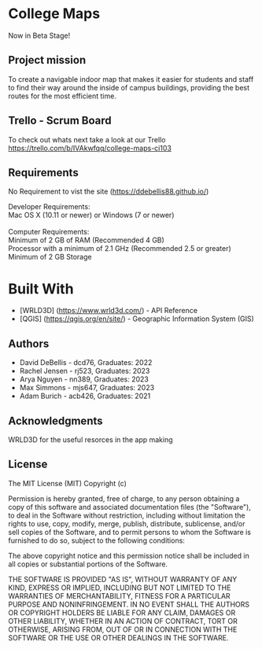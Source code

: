 # College Maps

Now in Beta Stage!

## Project mission
To create a navigable indoor map that makes it easier for students and staff to find their way around the inside of campus buildings, providing the best routes for the most efficient time.

## Trello - Scrum Board
To check out whats next take a look at our Trello
https://trello.com/b/IVAkwfqq/college-maps-ci103

## Requirements 
No Requirement to vist the site (https://ddebellis88.github.io/)

Developer Requirements:<br/>
Mac OS X (10.11 or newer) or Windows (7 or newer)<br/><br/>
Computer Requirements:<br/>
Minimum of 2 GB of RAM (Recommended 4 GB)<br/>
Processor with a minimum of 2.1 GHz (Recommended 2.5 or greater)<br/>
Minimum of 2 GB Storage<br/>

# Built With
* [WRLD3D] (https://www.wrld3d.com/) - API Reference
* [QGIS] (https://qgis.org/en/site/) - Geographic Information System (GIS)

## Authors
* David DeBellis - dcd76, Graduates: 2022
* Rachel Jensen - rj523, Graduates: 2023
* Arya Nguyen - nn389, Graduates: 2023
* Max Simmons - mjs647, Graduates: 2023
* Adam Burich - acb426, Graduates: 2021

## Acknowledgments
WRLD3D for the useful resorces in the app making

## License

The MIT License (MIT) Copyright (c)

Permission is hereby granted, free of charge, to any person obtaining a copy of this software and associated documentation files (the "Software"), to deal in the Software without restriction, including without limitation the rights to use, copy, modify, merge, publish, distribute, sublicense, and/or sell copies of the Software, and to permit persons to whom the Software is furnished to do so, subject to the following conditions:

The above copyright notice and this permission notice shall be included in all copies or substantial portions of the Software.

THE SOFTWARE IS PROVIDED "AS IS", WITHOUT WARRANTY OF ANY KIND, EXPRESS OR IMPLIED, INCLUDING BUT NOT LIMITED TO THE WARRANTIES OF MERCHANTABILITY, FITNESS FOR A PARTICULAR PURPOSE AND NONINFRINGEMENT. IN NO EVENT SHALL THE AUTHORS OR COPYRIGHT HOLDERS BE LIABLE FOR ANY CLAIM, DAMAGES OR OTHER LIABILITY, WHETHER IN AN ACTION OF CONTRACT, TORT OR OTHERWISE, ARISING FROM, OUT OF OR IN CONNECTION WITH THE SOFTWARE OR THE USE OR OTHER DEALINGS IN THE SOFTWARE.
